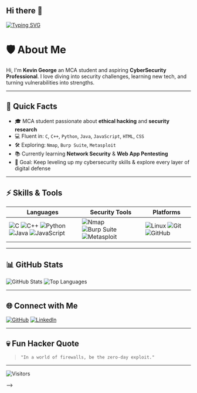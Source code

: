## Hi there 👋

[![Typing SVG](https://readme-typing-svg.herokuapp.com?color=00FF00&lines=Welcome+to+my+GitHub+lab;Cybersecurity+is+my+playground;Breaking+ethically%2C+building+securely)](https://git.io/typing-svg)

# 🛡️ About Me
Hi, I'm **Kevin George** an MCA student and aspiring **CyberSecurity Professional**. 
I love diving into security challenges, learning new tech, and turning vulnerabilities into strengths.

---

## 📌 Quick Facts
- 🎓 MCA student passionate about **ethical hacking** and **security research**
- 💻 Fluent in: `C`, `C++`, `Python`, `Java`, `JavaScript`, `HTML`, `CSS`
- 🛠 Exploring: `Nmap`, `Burp Suite`, `Metasploit`
- 📚 Currently learning **Network Security** & **Web App Pentesting**
- 🎯 Goal: Keep leveling up my cybersecurity skills & explore every layer of digital defense

---

## ⚡ Skills & Tools

| Languages | Security Tools | Platforms |
|-----------|---------------|-----------|
| ![C](https://img.shields.io/badge/-C-000?logo=c&logoColor=white) ![C++](https://img.shields.io/badge/-C++-000?logo=c%2B%2B&logoColor=white) ![Python](https://img.shields.io/badge/-Python-000?logo=python) ![Java](https://img.shields.io/badge/-Java-000?logo=java) ![JavaScript](https://img.shields.io/badge/-JavaScript-000?logo=javascript) | ![Nmap](https://img.shields.io/badge/-Nmap-2C2D72?logo=probot) ![Burp Suite](https://img.shields.io/badge/-Burp%20Suite-FF6F00?logo=burpsuite) ![Metasploit](https://img.shields.io/badge/-Metasploit-000?logo=probot) | ![Linux](https://img.shields.io/badge/-Linux-000?logo=linux) ![Git](https://img.shields.io/badge/-Git-000?logo=git) ![GitHub](https://img.shields.io/badge/-GitHub-000?logo=github) |

---

## 📊 GitHub Stats
![GitHub Stats](https://github-readme-stats.vercel.app/api?username=Kevingeorge619&show_icons=true&theme=chartreuse-dark)
![Top Languages](https://github-readme-stats.vercel.app/api/top-langs/?username=Kevingeorge619&layout=compact&theme=chartreuse-dark)

---

## 🌐 Connect with Me
[![GitHub](https://img.shields.io/badge/-GitHub-181717?logo=github)](https://github.com/Kevingeorge619)
[![LinkedIn](https://img.shields.io/badge/-LinkedIn-0077B5?logo=linkedin)](https://www.linkedin.com/in/kevin-george-90b73b255/)



---

## 💀 Fun Hacker Quote
> `"In a world of firewalls, be the zero-day exploit."`

---

<!-- Visitor Counter -->
![Visitors](https://visitor-badge.laobi.icu/badge?page_id=Kevingeorge619.Kevingeorge619)


-->
